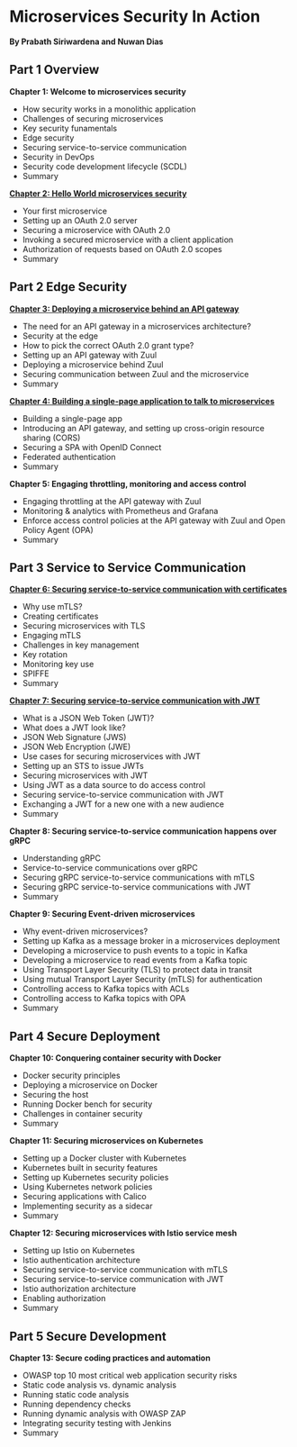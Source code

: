 # Microservices Security In Action
**By Prabath Siriwardena and Nuwan Dias**

## Part 1 Overview
**Chapter 1: Welcome to microservices security**
* How security works in a monolithic application 
* Challenges of securing microservices 
* Key security funamentals 
* Edge security
* Securing service-to-service communication 
* Security in DevOps 
* Security code development lifecycle (SCDL) 
* Summary

**[Chapter 2: Hello World microservices security](https://github.com/microservices-security-in-action/samples/tree/master/chapter02)**
* Your first microservice
* Setting up an OAuth 2.0 server 
* Securing a microservice with OAuth 2.0 
* Invoking a secured microservice with a client application 
* Authorization of requests based on OAuth 2.0 scopes
* Summary  

## Part 2 Edge Security
**[Chapter 3: Deploying a microservice behind an API gateway](https://github.com/microservices-security-in-action/samples/tree/master/chapter03)**
* The need for an API gateway in a microservices architecture?
* Security at the edge
* How to pick the correct OAuth 2.0 grant type?
* Setting up an API gateway with Zuul
* Deploying a microservice behind Zuul
* Securing communication between Zuul and the microservice
* Summary

**[Chapter 4: Building a single-page application to talk to microservices](https://github.com/microservices-security-in-action/samples/tree/master/chapter04)**
* Building a single-page app 
* Introducing an API gateway, and setting up cross-origin resource sharing (CORS)
* Securing a SPA with OpenID Connect 
* Federated authentication 
* Summary

**Chapter 5: Engaging throttling, monitoring and access control**
* Engaging throttling at the API gateway with Zuul
* Monitoring & analytics with Prometheus and Grafana
* Enforce access control policies at the API gateway with Zuul and Open Policy Agent (OPA)
* Summary

## Part 3 Service to Service Communication
**[Chapter 6: Securing service-to-service communication with certificates](https://github.com/microservices-security-in-action/samples/tree/master/chapter06)**
* Why use mTLS? 
* Creating certificates
* Securing microservices with TLS 
* Engaging mTLS
* Challenges in key management 
* Key rotation
* Monitoring key use 
* SPIFFE 
* Summary  
					
**[Chapter 7: Securing service-to-service communication with JWT](https://github.com/microservices-security-in-action/samples/tree/master/chapter07)**
* What is a JSON Web Token (JWT)? 
* What does a JWT look like? 
* JSON Web Signature (JWS) 
* JSON Web Encryption (JWE)
* Use cases for securing microservices with JWT 
* Setting up an STS to issue JWTs 
* Securing microservices with JWT
* Using JWT as a data source to do access control
* Securing service-to-service communication with JWT
* Exchanging a JWT for a new one with a new audience
* Summary  

**Chapter 8: Securing service-to-service communication happens over gRPC**
* Understanding gRPC 
* Service-to-service communications over gRPC 
* Securing gRPC service-to-service communications with mTLS 
* Securing gRPC service-to-service communications with JWT          
* Summary
					
**Chapter 9: Securing Event-driven microservices**
* Why event-driven microservices?
* Setting up Kafka as a message broker in a microservices deployment
* Developing a microservice to push events to a topic in Kafka
* Developing a microservice to read events from a Kafka topic
* Using Transport Layer Security (TLS) to protect data in transit 
* Using mutual Transport Layer Security (mTLS) for authentication 
* Controlling access to Kafka topics with ACLs 
* Controlling access to Kafka topics with OPA          
* Summary									

## Part 4 Secure Deployment 
**Chapter 10: Conquering container security with Docker**
* Docker security principles
* Deploying a microservice on Docker
* Securing the host
* Running Docker bench for security 
* Challenges in container security 
* Summary
					
**Chapter 11: Securing microservices on Kubernetes**
* Setting up a Docker cluster with Kubernetes
* Kubernetes built in security features
* Setting up Kubernetes security policies
* Using Kubernetes network policies 
* Securing applications with Calico 
* Implementing security as a sidecar 
* Summary
	
**Chapter 12: Securing microservices with Istio service mesh**
* Setting up Istio on Kubernetes 
* Istio authentication architecture 
* Securing service-to-service communication with mTLS 
* Securing service-to-service communication with JWT 
* Istio authorization architecture 
* Enabling authorization 
* Summary  

## Part 5 Secure Development 
**Chapter 13: Secure coding practices and automation**
* OWASP top 10 most critical web application security risks
* Static code analysis vs. dynamic analysis
* Running static code analysis
* Running dependency checks
* Running dynamic analysis with OWASP ZAP 
* Integrating security testing with Jenkins 
* Summary  
